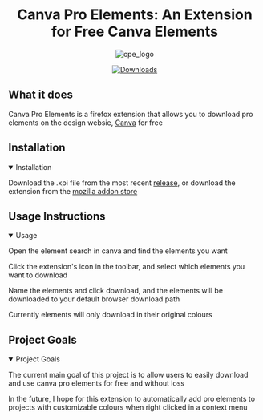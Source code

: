 <h1 align="center">
  Canva Pro Elements: An Extension for Free Canva Elements
</h1>


<div align="center">

![cpe_logo](https://raw.githubusercontent.com/fivepandasna/CanvaProElements/main/assets/logo-80.png)

[![Downloads](https://img.shields.io/github/downloads/fivepandasna/canvaproelements/total?label=downloads&color=208a19&logo=github&style=for-the-badge)](https://github.com/fivepandasna/Canva-Pro-Elements/releases)
</div>

## What it does
Canva Pro Elements is a firefox extension that allows you to download pro elements on the design websie, [Canva](https://www.canva.com) for free

## Installation
<details open>
  <summary>Installation</summary>

Download the .xpi file from the most recent [release](https://github.com/fivepandasna/Canva-Pro-Elements/releases), or download the extension from the [mozilla addon store](https://addons.mozilla.org/en-US/firefox/addon/canva-pro-elements)

</details>

## Usage Instructions
<details open>
  <summary>Usage</summary>

Open the element search in canva and find the elements you want

Click the extension's icon in the toolbar, and select which elements you want to download

Name the elements and click download, and the elements will be downloaded to your default browser download path

Currently elements will only download in their original colours
</details>

## Project Goals
<details open>
  <summary>Project Goals</summary>
    
The current main goal of this project is to allow users to easily download and use canva pro elements for free and without loss

In the future, I hope for this extension to automatically add pro elements to projects with customizable colours when right clicked in a context menu
</details>
